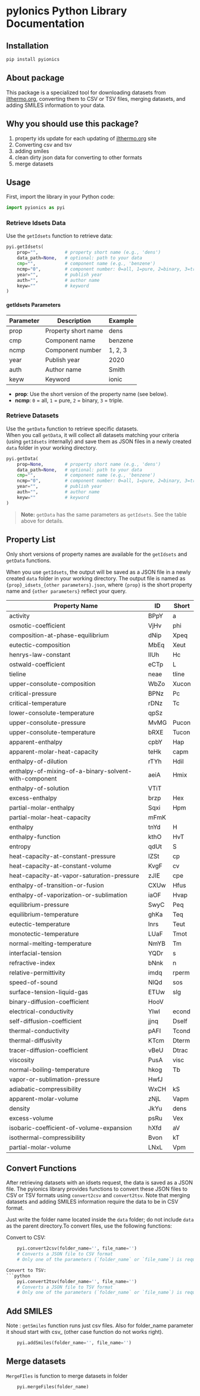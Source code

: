 # pyIonics Python Library Documentation

## Installation

```bash
pip install pyionics
```
## About package 
This package is a specialized tool for downloading datasets from [ilthermo.org](https://ilthermo.boulder.nist.gov/), converting them to CSV or TSV files, merging datasets, and adding SMILES information to your data.

## Why you should use this package?
1. property ids update for each updating of [ilthermo.org](https://ilthermo.boulder.nist.gov/) site 
2. Converting csv and tsv
3. adding smiles
4. clean dirty json data for converting to other formats
5. merge datasets
## Usage

First, import the library in your Python code:

```python
import pyionics as pyi
```

### Retrieve Idsets Data

Use the `getIdsets` function to retrieve data:

```python
pyi.getIdsets(
    prop="",          # property short name (e.g., 'dens')
    data_path=None,   # optional: path to your data
    cmp="",           # component name (e.g., 'benzene')
    ncmp="0",         # component number: 0=all, 1=pure, 2=binary, 3=triple
    year="",          # publish year
    auth="",          # author name
    keyw=""           # keyword
)
```

#### getIdsets Parameters

| Parameter | Description         | Example      |
|-----------|---------------------|-------------|
| prop      | Property short name | dens        |
| cmp       | Component name      | benzene     |
| ncmp      | Component number    | 1, 2, 3     |
| year      | Publish year        | 2020        |
| auth      | Author name         | Smith       |
| keyw      | Keyword             | ionic       |

- **prop**: Use the short version of the property name (see below).
- **ncmp**: `0` = all, `1` = pure, `2` = binary, `3` = triple.

### Retrieve Datasets

Use the `getData` function to retrieve specific datasets.  
When you call `getData`, it will collect all datasets matching your criteria (using `getIdsets` internally) and save them as JSON files in a newly created `data` folder in your working directory.

```python
pyi.getData(
    prop=None,        # property short name (e.g., 'dens')
    data_path=None,   # optional: path to your data
    cmp="",           # component name (e.g., 'benzene')
    ncmp="0",         # component number: 0=all, 1=pure, 2=binary, 3=triple
    year="",          # publish year
    auth="",          # author name
    keyw=""           # keyword
)
```

> **Note:** `getData` has the same parameters as `getIdsets`. See the table above for details.

## Property List

Only short versions of property names are available for the `getIdsets` and `getData` functions.

When you use `getIdsets`, the output will be saved as a JSON file in a newly created `data` folder in your working directory. The output file is named as `{prop}_idsets_{other parameters}.json`, where `{prop}` is the short property name and `{other parameters}` reflect your query.

| Property Name                                               | ID    | Short  |
|-------------------------------------------------------------|-------|--------|
| activity                                                    | BPpY  | a      |
| osmotic-coefficient                                         | VjHv  | phi    |
| composition-at-phase-equilibrium                            | dNip  | Xpeq   |
| eutectic-composition                                        | MbEq  | Xeut   |
| henrys-law-constant                                         | lIUh  | Hc     |
| ostwald-coefficient                                         | eCTp  | L      |
| tieline                                                     | neae  | tline  |
| upper-consolute-composition                                 | WbZo  | Xucon  |
| critical-pressure                                           | BPNz  | Pc     |
| critical-temperature                                        | rDNz  | Tc     |
| lower-consolute-temperature                                 | qpSz  |        |
| upper-consolute-pressure                                    | MvMG  | Pucon  |
| upper-consolute-temperature                                 | bRXE  | Tucon  |
| apparent-enthalpy                                           | cpbY  | Hap    |
| apparent-molar-heat-capacity                                | teHk  | capm   |
| enthalpy-of-dilution                                        | rTYh  | Hdil   |
| enthalpy-of-mixing-of-a-binary-solvent-with-component       | aeiA  | Hmix   |
| enthalpy-of-solution                                        | VTiT  |        |
| excess-enthalpy                                             | brzp  | Hex    |
| partial-molar-enthalpy                                      | Sqxi  | Hpm    |
| partial-molar-heat-capacity                                 | mFmK  |        |
| enthalpy                                                    | tnYd  | H      |
| enthalpy-function                                           | kthO  | HvT    |
| entropy                                                     | qdUt  | S      |
| heat-capacity-at-constant-pressure                          | IZSt  | cp     |
| heat-capacity-at-constant-volume                            | KvgF  | cv     |
| heat-capacity-at-vapor-saturation-pressure                  | zJIE  | cpe    |
| enthalpy-of-transition-or-fusion                            | CXUw  | Hfus   |
| enthalpy-of-vaporization-or-sublimation                     | iaOF  | Hvap   |
| equilibrium-pressure                                        | SwyC  | Peq    |
| equilibrium-temperature                                     | ghKa  | Teq    |
| eutectic-temperature                                        | lnrs  | Teut   |
| monotectic-temperature                                      | LUaF  | Tmot   |
| normal-melting-temperature                                  | NmYB  | Tm     |
| interfacial-tension                                         | YQDr  | s      |
| refractive-index                                            | bNnk  | n      |
| relative-permittivity                                       | imdq  | rperm  |
| speed-of-sound                                              | NlQd  | sos    |
| surface-tension-liquid-gas                                  | ETUw  | slg    |
| binary-diffusion-coefficient                                | HooV  |        |
| electrical-conductivity                                     | Ylwl  | econd  |
| self-diffusion-coefficient                                  | jjnq  | Dself  |
| thermal-conductivity                                        | pAFI  | Tcond  |
| thermal-diffusivity                                         | KTcm  | Dterm  |
| tracer-diffusion-coefficient                                | vBeU  | Dtrac  |
| viscosity                                                   | PusA  | visc   |
| normal-boiling-temperature                                  | hkog  | Tb     |
| vapor-or-sublimation-pressure                               | HwfJ  |        |
| adiabatic-compressibility                                   | WxCH  | kS     |
| apparent-molar-volume                                       | zNjL  | Vapm   |
| density                                                     | JkYu  | dens   |
| excess-volume                                               | psRu  | Vex    |
| isobaric-coefficient-of-volume-expansion                    | hXfd  | aV     |
| isothermal-compressibility                                  | Bvon  | kT     |
| partial-molar-volume                                        | LNxL  | Vpm    |


## Convert Functions

After retrieving datasets with an idsets request, the data is saved as a JSON file. The pyionics library provides functions to convert these JSON files to CSV or TSV formats using `convert2csv` and `convert2tsv`. Note that merging datasets and adding SMILES information require the data to be in CSV format.

Just write the folder name located inside the `data` folder; do not include `data` as the parent directory.To convert files, use the following functions:

Convert to CSV:
```python
    pyi.convert2csv(folder_name='', file_name='')
    # Converts a JSON file to CSV format
    # Only one of the parameters (`folder_name` or `file_name`) is required.

Convert to TSV:
```python
    pyi.convert2tsv(folder_name='', file_name='')
    # Converts a JSON file to TSV format
    # Only one of the parameters (`folder_name` or `file_name`) is required.
```


## Add SMILES
Note : `getSmiles` function runs just csv files. Also for folder_name parameter it shoud start with csv_ (other case function do not works right). 

```python
    pyi.addSmiles(folder_name='', file_name='')
```

## Merge datasets
`MergeFIles` is function to merge datasets in folder

```python
    pyi.mergeFiles(folder_name)
```